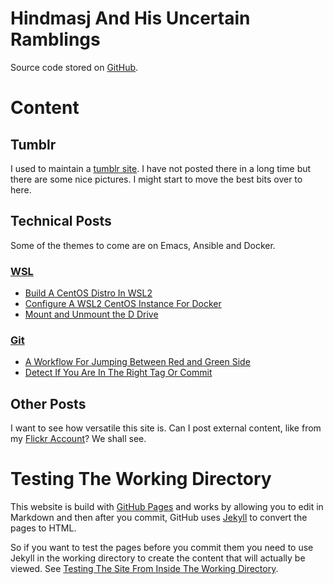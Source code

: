 # Hindmasj And His Uncertain Ramblings

Source code stored on [GitHub](https://github.com/hindmasj/hindmasj.github.io).

# Content

## Tumblr

I used to maintain a [tumblr site](https://open-badger.tumblr.com/). I have not posted there in a long time but there are some nice pictures. I might start to move the best bits over to here.

## Technical Posts

Some of the themes to come are on Emacs, Ansible and Docker.

### [WSL](wsl/wsl-index)
  * [Build A CentOS Distro In WSL2](wsl/centos-image)
  * [Configure A WSL2 CentOS Instance For Docker](wsl/wsl-docker)
  * [Mount and Unmount the D Drive](wsl/mount-d-drive)

### [Git](git/git-index)
  * [A Workflow For Jumping Between Red and Green Side](git/red-green-working.md)
  * [Detect If You Are In The Right Tag Or Commit](git/git-commit-detect)

## Other Posts

I want to see how versatile this site is. Can I post external content, like from my [Flickr Account](https://www.flickr.com/photos/55891150@N00/)? We shall see.

# Testing The Working Directory

This website is build with [GitHub Pages](https://docs.github.com/en/pages) and works by allowing you to edit in Markdown and then after you commit, GitHub uses [Jekyll](https://jekyllrb.com/) to convert the pages to HTML.

So if you want to test the pages before you commit them you need to use Jekyll in the working directory to create the content that will actually be viewed. See [Testing The Site From Inside The Working Directory](jekyll-testing).
